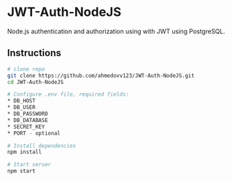 # JWT-Auth-NodeJS

Node.js authentication and authorization using with JWT using PostgreSQL.

## Instructions
``` bash
# clone repo
git clone https://github.com/ahmedovv123/JWT-Auth-NodeJS.git
cd JWT-Auth-NodeJS

# Configure .env file, required fields:
* DB_HOST
* DB_USER
* DB_PASSWORD
* DB_DATABASE
* SECRET_KEY
* PORT - optional

# Install dependencies
npm install

# Start server
npm start
```

